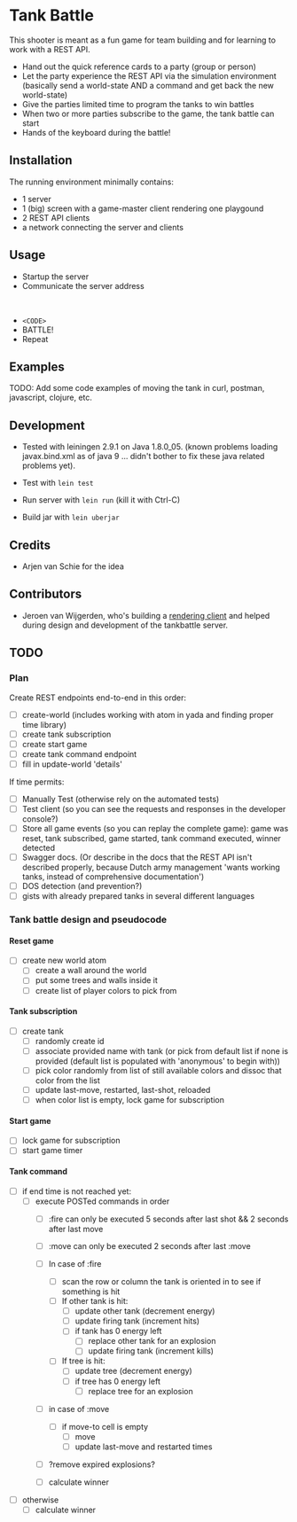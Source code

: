 # Tank Battle

This shooter is meant as a fun game for team building and for learning to work
with a REST API.

- Hand out the quick reference cards to a party (group or person)
- Let the party experience the REST API via the simulation environment
  (basically send a world-state AND a command and get back the new world-state)
- Give the parties limited time to program the tanks to win battles
- When two or more parties subscribe to the game, the tank battle can start
- Hands of the keyboard during the battle!

## Installation

The running environment minimally contains:

- 1 server
- 1 (big) screen with a game-master client rendering one playgound
- 2 REST API clients
- a network connecting the server and clients

## Usage

- Startup the server
- Communicate the server address

</br>

- `<CODE>`
- BATTLE!
- Repeat

## Examples

TODO: Add some code examples of moving the tank in curl, postman, javascript,
clojure, etc.

## Development

- Tested with leiningen 2.9.1 on Java 1.8.0_05. (known problems loading
  javax.bind.xml as of java 9 ... didn't bother to fix these java related
  problems yet).

- Test with `lein test`
- Run server with `lein run` (kill it with Ctrl-C)
- Build jar with `lein uberjar`

## Credits

- Arjen van Schie for the idea

## Contributors

- Jeroen van Wijgerden, who's building a [rendering
  client](https://github.com/jeroenvanw/tank-battle-rendering) and helped
  during design and development of the tankbattle server.

## TODO

### Plan

Create REST endpoints end-to-end in this order:

- [ ] create-world (includes working with atom in yada and finding proper time
  library)
- [ ] create tank subscription
- [ ] create start game
- [ ] create tank command endpoint
- [ ] fill in update-world 'details'

If time permits:

- [ ] Manually Test (otherwise rely on the automated tests)
- [ ] Test client (so you can see the requests and responses in the developer
      console?)
- [ ] Store all game events (so you can replay the complete game): game was
  reset, tank subscribed, game started, tank command executed, winner detected
- [ ] Swagger docs. (Or describe in the docs that the REST API isn't described
  properly, because Dutch army management 'wants working tanks, instead of
  comprehensive documentation')
- [ ] DOS detection (and prevention?)
- [ ] gists with already prepared tanks in several different languages

### Tank battle design and pseudocode

#### Reset game

- [ ] create new world atom
  - [ ] create a wall around the world
  - [ ] put some trees and walls inside it
  - [ ] create list of player colors to pick from

#### Tank subscription

- [ ] create tank
  - [ ] randomly create id
  - [ ] associate provided name with tank (or pick from default list if none is
    provided (default list is populated with 'anonymous' to begin with))
  - [ ] pick color randomly from list of still available colors and dissoc that
    color from the list
  - [ ] update last-move, restarted, last-shot, reloaded
  - [ ] when color list is empty, lock game for subscription

#### Start game

- [ ] lock game for subscription
- [ ] start game timer

#### Tank command

- [ ] if end time is not reached yet:
  - [ ] execute POSTed commands in order
    - [ ] :fire can only be executed 5 seconds after last shot && 2 seconds
      after last move
    - [ ] :move can only be executed 2 seconds after last :move

    - [ ] In case of :fire
      - [ ] scan the row or column the tank is oriented in to see if something is hit
      - [ ] If other tank is hit:
        - [ ] update other tank (decrement energy)
        - [ ] update firing tank (increment hits)
        - [ ] if tank has 0 energy left
          - [ ] replace other tank for an explosion
          - [ ] update firing tank (increment kills)
      - [ ] If tree is hit:
        - [ ] update tree (decrement energy)
        - [ ] if tree has 0 energy left
          - [ ] replace tree for an explosion

    - [ ] in case of :move
      - [ ] if move-to cell is empty
        - [ ] move
        - [ ] update last-move and restarted times

    - [ ] ?remove expired explosions?
    - [ ] calculate winner

- [ ] otherwise
  - [ ] calculate winner
